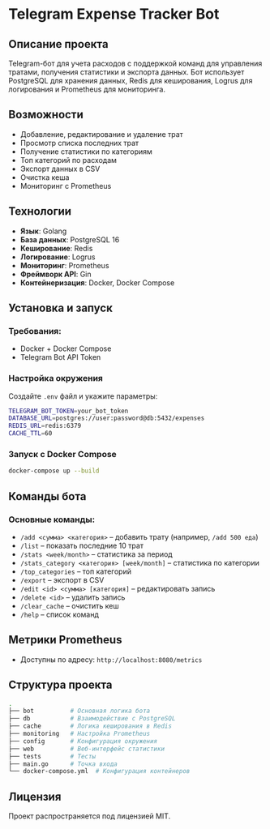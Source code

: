# Telegram Expense Tracker Bot

## Описание проекта

Telegram-бот для учета расходов с поддержкой команд для управления тратами, получения статистики и экспорта данных. Бот использует PostgreSQL для хранения данных, Redis для кеширования, Logrus для логирования и Prometheus для мониторинга.

## Возможности

- Добавление, редактирование и удаление трат
- Просмотр списка последних трат
- Получение статистики по категориям
- Топ категорий по расходам
- Экспорт данных в CSV
- Очистка кеша
- Мониторинг с Prometheus

## Технологии

- **Язык**: Golang
- **База данных**: PostgreSQL 16
- **Кеширование**: Redis
- **Логирование**: Logrus
- **Мониторинг**: Prometheus
- **Фреймворк API**: Gin
- **Контейнеризация**: Docker, Docker Compose

## Установка и запуск

### Требования:
- Docker + Docker Compose
- Telegram Bot API Token

### Настройка окружения
Создайте `.env` файл и укажите параметры:
```sh
TELEGRAM_BOT_TOKEN=your_bot_token
DATABASE_URL=postgres://user:password@db:5432/expenses
REDIS_URL=redis:6379
CACHE_TTL=60
```

### Запуск с Docker Compose
```sh
docker-compose up --build
```

## Команды бота

### Основные команды:
- `/add <сумма> <категория>` – добавить трату (например, `/add 500 еда`)
- `/list` – показать последние 10 трат
- `/stats <week/month>` – статистика за период
- `/stats_category <категория> [week/month]` – статистика по категории
- `/top_categories` – топ категорий
- `/export` – экспорт в CSV
- `/edit <id> <сумма> [категория]` – редактировать запись
- `/delete <id>` – удалить запись
- `/clear_cache` – очистить кеш
- `/help` – список команд

## Метрики Prometheus
- Доступны по адресу: `http://localhost:8080/metrics`

## Структура проекта
```sh
.
├── bot          # Основная логика бота
├── db           # Взаимодействие с PostgreSQL
├── cache        # Логика кеширования в Redis
├── monitoring   # Настройка Prometheus
├── config       # Конфигурация окружения
├── web          # Веб-интерфейс статистики
├── tests        # Тесты
├── main.go      # Точка входа
└── docker-compose.yml  # Конфигурация контейнеров
```

## Лицензия
Проект распространяется под лицензией MIT.

